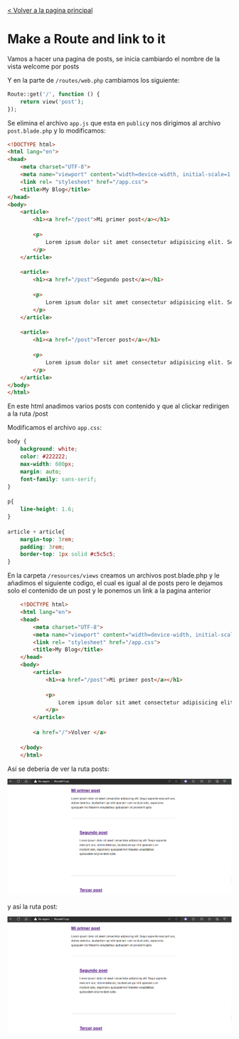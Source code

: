 [< Volver a la pagina principal](/docs/readme.md)

# Make a Route and link to it

Vamos a hacer una pagina de posts, se inicia cambiardo el nombre de la vista welcome por posts

Y en la parte de `/routes/web.php` cambiamos los siguiente:

```php
Route::get('/', function () {
    return view('post');
});
```


Se elimina el archivo `app.js` que esta en `public`y nos dirigimos al archivo `post.blade.php` y lo modificamos:

```html
<!DOCTYPE html>
<html lang="en">
<head>
    <meta charset="UTF-8">
    <meta name="viewport" content="width=device-width, initial-scale=1.0">
    <link rel= "stylesheet" href="/app.css">
    <title>My Blog</title>
</head>
<body>
    <article>
        <h1><a href="/post">Mi primer post</a></h1>

        <p>
            Lorem ipsum dolor sit amet consectetur adipisicing elit. Sequi sapiente nesciunt iure, dolore delectus, laudantium qui nihil aperiam cum incidunt odio, asperiores quisquam hic! Maxime voluptatibus quibusdam sit provident optio.
        </p>
    </article>

    <article>
        <h1><a href="/post">Segundo post</a></h1>

        <p>
            Lorem ipsum dolor sit amet consectetur adipisicing elit. Sequi sapiente nesciunt iure, dolore delectus, laudantium qui nihil aperiam cum incidunt odio, asperiores quisquam hic! Maxime voluptatibus quibusdam sit provident optio.
        </p>
    </article>

    <article>
        <h1><a href="/post">Tercer post</a></h1>

        <p>
            Lorem ipsum dolor sit amet consectetur adipisicing elit. Sequi sapiente nesciunt iure, dolore delectus, laudantium qui nihil aperiam cum incidunt odio, asperiores quisquam hic! Maxime voluptatibus quibusdam sit provident optio.
        </p>
    </article>
</body>
</html>
```
En este html anadimos varios posts con contenido y que al clickar redirigen a la ruta /post</br>


Modificamos el archivo `app.css`:

```css
body {
    background: white;
    color: #222222;
    max-width: 600px;
    margin: auto;
    font-family: sans-serif;
}

p{
    line-height: 1.6;
}

article + article{
    margin-top: 3rem;
    padding: 3rem;
    border-top: 1px solid #c5c5c5; 
}
```


En la carpeta `/resources/views` creamos un archivos post.blade.php y le añadimos el siguiente codigo, el cual es igual al de posts pero le dejamos solo el contenido de un post y le ponemos un link a la pagina anterior 
```html
    <!DOCTYPE html>
    <html lang="en">
    <head>
        <meta charset="UTF-8">
        <meta name="viewport" content="width=device-width, initial-scale=1.0">
        <link rel= "stylesheet" href="/app.css">
        <title>My Blog</title>
    </head>
    <body>
        <article>
            <h1><a href="/post">Mi primer post</a></h1>

            <p>
                Lorem ipsum dolor sit amet consectetur adipisicing elit. Sequi sapiente nesciunt iure, dolore delectus, laudantium qui nihil aperiam cum incidunt odio, asperiores quisquam hic! Maxime voluptatibus quibusdam sit provident optio.
            </p>
        </article>

        <a href="/">Volver </a>

    </body>
    </html>
```

Así se deberia de ver la ruta posts:

![](images/pagina_Posts.png)

y así la ruta post:

![](images/pagina_Post.png)